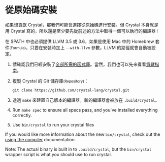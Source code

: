 # 從原始碼安裝

如果想貢獻 Crystal，那我們可能會選擇從原始碼進行安裝。但 Crystal 本身就是用 Crystal 寫的，所以還是至少要先從前述的方法中取得一個可以執行的編譯器！

在 $PATH 中也必須提供 LLVM 3.5 或 3.6，如果是使用 Mac 中的 Homebrew 套件<small>(Formula)</small>，只要在安裝時加上 `--with-llvm` 參數，LLVM 的路徑就會自動被設定。

1. 請確認我們已經安裝了[全部所需的函式庫](https://github.com/crystal-lang/crystal/wiki/All-required-libraries)。當然，我們也可以先來看看[貢獻指南](https://github.com/crystal-lang/crystal/blob/master/Contributing.md)。

2. 複製 Crystal 的 Git 儲存庫<small>(Repository)</small>：

	```
	git clone https://github.com/crystal-lang/crystal.git
	```

3. 透過 `make` 來建置自己版本的編譯器。新的編譯器會被放在 `.build/crystal`。

4. Run `make spec` to ensure all specs pass, and you've installed everything correctly.

5. Use `bin/crystal` to run your crystal files

If you would like more information about the new `bin/crystal`, check out the [using the compiler](https://crystal-lang.org/docs/using_the_compiler/) documentation.

Note: The actual binary is built in to `.build/crystal`, but the `bin/crystal` wrapper script is what you should use to run crystal.
